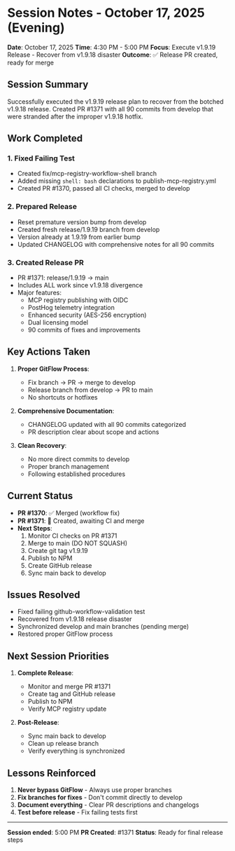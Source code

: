 # Session Notes - October 17, 2025 (Evening)

**Date**: October 17, 2025
**Time**: 4:30 PM - 5:00 PM
**Focus**: Execute v1.9.19 Release - Recover from v1.9.18 disaster
**Outcome**: ✅ Release PR created, ready for merge

## Session Summary

Successfully executed the v1.9.19 release plan to recover from the botched v1.9.18 release. Created PR #1371 with all 90 commits from develop that were stranded after the improper v1.9.18 hotfix.

## Work Completed

### 1. Fixed Failing Test
- Created fix/mcp-registry-workflow-shell branch
- Added missing `shell: bash` declarations to publish-mcp-registry.yml
- Created PR #1370, passed all CI checks, merged to develop

### 2. Prepared Release
- Reset premature version bump from develop
- Created fresh release/1.9.19 branch from develop
- Version already at 1.9.19 from earlier bump
- Updated CHANGELOG with comprehensive notes for all 90 commits

### 3. Created Release PR
- PR #1371: release/1.9.19 → main
- Includes ALL work since v1.9.18 divergence
- Major features:
  - MCP registry publishing with OIDC
  - PostHog telemetry integration
  - Enhanced security (AES-256 encryption)
  - Dual licensing model
  - 90 commits of fixes and improvements

## Key Actions Taken

1. **Proper GitFlow Process**:
   - Fix branch → PR → merge to develop
   - Release branch from develop → PR to main
   - No shortcuts or hotfixes

2. **Comprehensive Documentation**:
   - CHANGELOG updated with all 90 commits categorized
   - PR description clear about scope and actions

3. **Clean Recovery**:
   - No more direct commits to develop
   - Proper branch management
   - Following established procedures

## Current Status

- **PR #1370**: ✅ Merged (workflow fix)
- **PR #1371**: 🚀 Created, awaiting CI and merge
- **Next Steps**:
  1. Monitor CI checks on PR #1371
  2. Merge to main (DO NOT SQUASH)
  3. Create git tag v1.9.19
  4. Publish to NPM
  5. Create GitHub release
  6. Sync main back to develop

## Issues Resolved

- Fixed failing github-workflow-validation test
- Recovered from v1.9.18 release disaster
- Synchronized develop and main branches (pending merge)
- Restored proper GitFlow process

## Next Session Priorities

1. **Complete Release**:
   - Monitor and merge PR #1371
   - Create tag and GitHub release
   - Publish to NPM
   - Verify MCP registry update

2. **Post-Release**:
   - Sync main back to develop
   - Clean up release branch
   - Verify everything is synchronized

## Lessons Reinforced

1. **Never bypass GitFlow** - Always use proper branches
2. **Fix branches for fixes** - Don't commit directly to develop
3. **Document everything** - Clear PR descriptions and changelogs
4. **Test before release** - Fix failing tests first

---
**Session ended**: 5:00 PM
**PR Created**: #1371
**Status**: Ready for final release steps